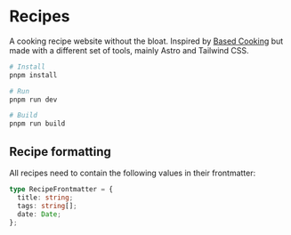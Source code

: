 # Recipes

A cooking recipe website without the bloat. Inspired by [Based Cooking](https://based.cooking/) but made with a different set of tools, mainly Astro and Tailwind CSS.

```bash
# Install
pnpm install

# Run
pnpm run dev

# Build
pnpm run build
```

## Recipe formatting

All recipes need to contain the following values in their frontmatter:

```typescript
type RecipeFrontmatter = {
  title: string;
  tags: string[];
  date: Date;
};
```
